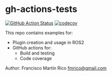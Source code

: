 # gh-actions-tests

[![GitHub Action
Status](https://github.com/fmrico/gh-actions-tests/workflows/main/badge.svg)](https://github.com/fmrico/gh-actions-tests)
[![codecov](https://codecov.io/gh/fmrico/gh-actions-tests/main/graph/badge.svg)](https://codecov.io/gh/fmrico/gh-actions-tests)


This repo contains examples for:
* Plugin creation and usage in ROS2
* GitHub actions for:
  * Build and testing
  * Code coverage

Author: Francisco Martín Rico <fmrico@gmail.com>
